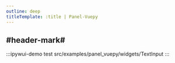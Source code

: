 ```yaml
---
outline: deep
titleTemplate: :title | Panel-Vuepy
---
```


## #header-mark#
:::ipywui-demo test
src/examples/panel_vuepy/widgets/TextInput
::: 